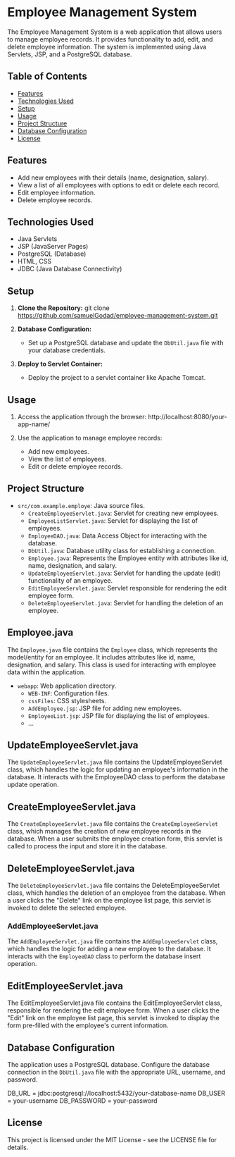 # Employee Management System

The Employee Management System is a web application that allows users to manage employee records. It provides functionality to add, edit, and delete employee information. The system is implemented using Java Servlets, JSP, and a PostgreSQL database.

## Table of Contents

- [Features](#features)
- [Technologies Used](#technologies-used)
- [Setup](#setup)
- [Usage](#usage)
- [Project Structure](#project-structure)
- [Database Configuration](#database-configuration)
- [License](#license)

## Features

- Add new employees with their details (name, designation, salary).
- View a list of all employees with options to edit or delete each record.
- Edit employee information.
- Delete employee records.

## Technologies Used

- Java Servlets
- JSP (JavaServer Pages)
- PostgreSQL (Database)
- HTML, CSS
- JDBC (Java Database Connectivity)

## Setup

1. **Clone the Repository:**
   git clone https://github.com/samuelGodad/employee-management-system.git

2. **Database Configuration:**
   - Set up a PostgreSQL database and update the `DbUtil.java` file with your database credentials.

3. **Deploy to Servlet Container:**
   - Deploy the project to a servlet container like Apache Tomcat.

## Usage

1. Access the application through the browser:
   http://localhost:8080/your-app-name/

2. Use the application to manage employee records:
   - Add new employees.
   - View the list of employees.
   - Edit or delete employee records.

## Project Structure

- `src/com.example.employe`: Java source files.
  - `CreateEmployeeServlet.java`: Servlet for creating new employees.
  - `EmployeeListServlet.java`: Servlet for displaying the list of employees.
  - `EmployeeDAO.java`: Data Access Object for interacting with the database.
  - `DbUtil.java`: Database utility class for establishing a connection.
  - `Employee.java`: Represents the Employee entity with attributes like id, name, designation, and salary.
  - `UpdateEmployeeServlet.java`: Servlet for handling the update (edit) functionality of an employee.
  - `EditEmployeeServlet.java`: Servlet responsible for rendering the edit employee form.
  - `DeleteEmployeeServlet.java`: Servlet for handling the deletion of an employee.

## Employee.java

The `Employee.java` file contains the `Employee` class, which represents the model/entity for an employee. It includes attributes like id, name, designation, and salary. This class is used for interacting with employee data within the application.

    
- `webapp`: Web application directory.
  - `WEB-INF`: Configuration files.
  - `cssFiles`: CSS stylesheets.
  - `AddEmployee.jsp`: JSP file for adding new employees.
  - `EmployeeList.jsp`: JSP file for displaying the list of employees.
  - ...
## UpdateEmployeeServlet.java


The `UpdateEmployeeServlet.java` file contains the UpdateEmployeeServlet class, which handles the logic for updating an employee's information in the database. It interacts with the EmployeeDAO class to perform the database update operation.
## CreateEmployeeServlet.java

The `CreateEmployeeServlet.java` file contains the `CreateEmployeeServlet` class, which manages the creation of new employee records in the database. When a user submits the employee creation form, this servlet is called to process the input and store it in the database.


## DeleteEmployeeServlet.java
The `DeleteEmployeeServlet.java` file contains the DeleteEmployeeServlet class, which handles the deletion of an employee from the database. When a user clicks the "Delete" link on the employee list page, this servlet is invoked to delete the selected employee.

### AddEmployeeServlet.java

The `AddEmployeeServlet.java` file contains the `AddEmployeeServlet` class, which handles the logic for adding a new employee to the database. It interacts with the `EmployeeDAO` class to perform the database insert operation.
## EditEmployeeServlet.java
The EditEmployeeServlet.java file contains the EditEmployeeServlet class, responsible for rendering the edit employee form. When a user clicks the "Edit" link on the employee list page, this servlet is invoked to display the form pre-filled with the employee's current information.




## Database Configuration

The application uses a PostgreSQL database. Configure the database connection in the `DbUtil.java` file with the appropriate URL, username, and password.

DB_URL = jdbc:postgresql://localhost:5432/your-database-name
DB_USER = your-username
DB_PASSWORD = your-password

## License

This project is licensed under the MIT License - see the LICENSE file for details.
